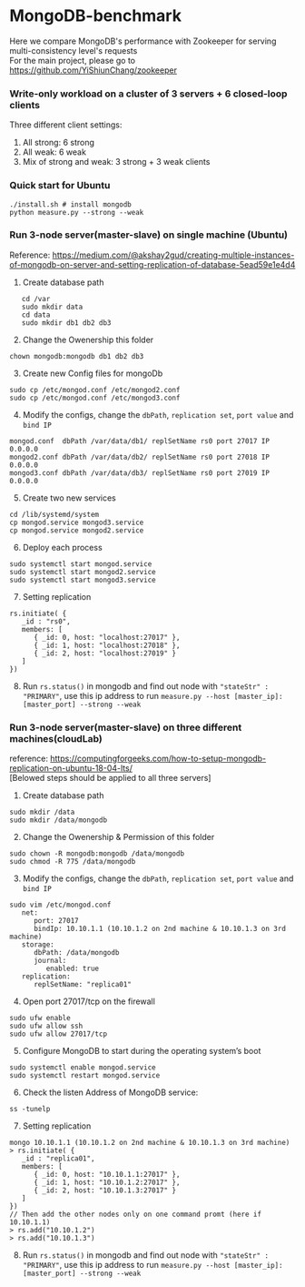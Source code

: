 # MongoDB-benchmark
Here we compare MongoDB's performance with Zookeeper for serving multi-consistency level's requests <br>
For the main project, please go to https://github.com/YiShiunChang/zookeeper 

### Write-only workload on a cluster of 3 servers + 6 closed-loop clients
Three different client settings:
1. All strong: 6 strong
2. All weak: 6 weak
3. Mix of strong and weak: 3 strong + 3 weak clients

### Quick start for Ubuntu
```
./install.sh # install mongodb
python measure.py --strong --weak
```

### Run 3-node server(master-slave) on single machine (Ubuntu)
Reference: https://medium.com/@akshay2gud/creating-multiple-instances-of-mongodb-on-server-and-setting-replication-of-database-5ead59e1e4d4
1. Create database path
```
   cd /var
   sudo mkdir data
   cd data
   sudo mkdir db1 db2 db3
```
2. Change the Owenership this folder
```
chown mongodb:mongodb db1 db2 db3
```
3. Create new Config files for mongoDb
```
sudo cp /etc/mongod.conf /etc/mongod2.conf
sudo cp /etc/mongod.conf /etc/mongod3.conf
```
4. Modify the configs, change the `dbPath`, `replication set`, `port value` and `bind IP`
```
mongod.conf  dbPath /var/data/db1/ replSetName rs0 port 27017 IP 0.0.0.0
mongod2.conf dbPath /var/data/db2/ replSetName rs0 port 27018 IP 0.0.0.0
mongod3.conf dbPath /var/data/db3/ replSetName rs0 port 27019 IP 0.0.0.0
```
5. Create two new services
```
cd /lib/systemd/system
cp mongod.service mongod3.service
cp mongod.service mongod2.service
```
6. Deploy each process
```
sudo systemctl start mongod.service
sudo systemctl start mongod2.service
sudo systemctl start mongod3.service
```
7. Setting replication
```
rs.initiate( {
   _id : "rs0",
   members: [
      { _id: 0, host: "localhost:27017" },
      { _id: 1, host: "localhost:27018" },
      { _id: 2, host: "localhost:27019" }
   ]
})
```
8. Run `rs.status()` in mongodb and find out node with `"stateStr" : "PRIMARY"`, use this ip address to run `measure.py --host [master_ip]:[master_port] --strong --weak`


### Run 3-node server(master-slave) on three different machines(cloudLab)
reference: https://computingforgeeks.com/how-to-setup-mongodb-replication-on-ubuntu-18-04-lts/
<br>[Belowed steps should be applied to all three servers]
1. Create database path
```
sudo mkdir /data
sudo mkdir /data/mongodb
```
2. Change the Owenership & Permission of this folder
```
sudo chown -R mongodb:mongodb /data/mongodb
sudo chmod -R 775 /data/mongodb
```
3. Modify the configs, change the `dbPath`, `replication set`, `port value` and `bind IP`
```
sudo vim /etc/mongod.conf
   net:
      port: 27017
      bindIp: 10.10.1.1 (10.10.1.2 on 2nd machine & 10.10.1.3 on 3rd machine)
   storage:
      dbPath: /data/mongodb
      journal:
         enabled: true
   replication:
      replSetName: "replica01"
```
4. Open port 27017/tcp on the firewall
```
sudo ufw enable
sudo ufw allow ssh
sudo ufw allow 27017/tcp
```
5. Configure MongoDB to start during the operating system’s boot
```
sudo systemctl enable mongod.service
sudo systemctl restart mongod.service
```
6. Check the listen Address of MongoDB service:
```
ss -tunelp
```
7. Setting replication
```
mongo 10.10.1.1 (10.10.1.2 on 2nd machine & 10.10.1.3 on 3rd machine)
> rs.initiate( {
   _id : "replica01",
   members: [
      { _id: 0, host: "10.10.1.1:27017" },
      { _id: 1, host: "10.10.1.2:27017" },
      { _id: 2, host: "10.10.1.3:27017" }
   ]
})
// Then add the other nodes only on one command promt (here if 10.10.1.1)
> rs.add("10.10.1.2")
> rs.add("10.10.1.3")
```
8. Run `rs.status()` in mongodb and find out node with `"stateStr" : "PRIMARY"`, use this ip address to run `measure.py --host [master_ip]:[master_port] --strong --weak`
